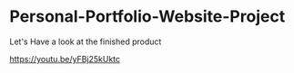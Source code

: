 # Personal-Portfolio-Website-Project

Let's Have a look at the finished product

https://youtu.be/yFBj25kUktc
